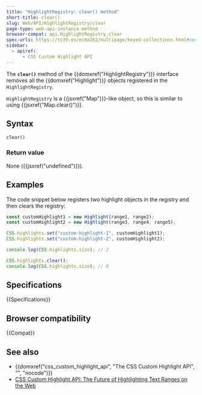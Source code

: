 ```yaml
---
title: "HighlightRegistry: clear() method"
short-title: clear()
slug: Web/API/HighlightRegistry/clear
page-type: web-api-instance-method
browser-compat: api.HighlightRegistry.clear
spec-urls: https://tc39.es/ecma262/multipage/keyed-collections.html#sec-map.prototype.clear
sidebar:
  - apiref:
      - CSS Custom Highlight API
---
```


The **`clear()`** method of the {{domxref("HighlightRegistry")}} interface removes all the {{domxref("Highlight")}} objects registered in the `HighlightRegistry`.

`HighlightRegistry` is a {{jsxref("Map")}}-like object, so this is similar to using {{jsxref("Map.clear()")}}.

## Syntax

```js-nolint
clear()
```

### Return value

None ({{jsxref("undefined")}}).

## Examples

The code snippet below registers two highlight objects in the registry and then clears the registry:

```js
const customHighlight1 = new Highlight(range1, range2);
const customHighlight2 = new Highlight(range3, range4, range5);

CSS.highlights.set("custom-highlight-1", customHighlight1);
CSS.highlights.set("custom-highlight-2", customHighlight2);

console.log(CSS.highlights.size); // 2

CSS.highlights.clear();
console.log(CSS.highlights.size); // 0
```

## Specifications

{{Specifications}}

## Browser compatibility

{{Compat}}

## See also

- {{domxref("css_custom_highlight_api", "The CSS Custom Highlight API", "", "nocode")}}
- [CSS Custom Highlight API: The Future of Highlighting Text Ranges on the Web](https://css-tricks.com/css-custom-highlight-api-early-look/)
